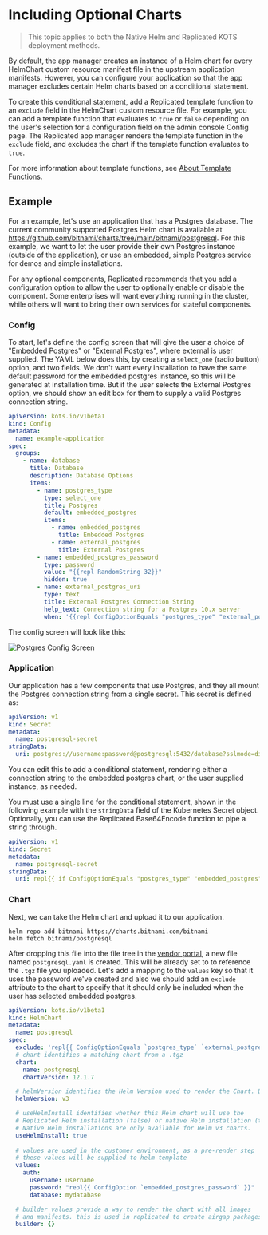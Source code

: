 # Including Optional Charts

> This topic applies to both the Native Helm and Replicated KOTS deployment methods.

By default, the app manager creates an instance of a Helm chart for every HelmChart custom resource manifest file in the upstream application manifests. However, you can configure your application so that the app manager excludes certain Helm charts based on a conditional statement. 

To create this conditional statement, add a Replicated template function to an `exclude` field in the HelmChart custom resource file. For example, you can add a template function that evaluates to `true` or `false` depending on the user's selection for a configuration field on the admin console Config page.
The Replicated app manager renders the template function in the `exclude` field, and excludes the chart if the template function evaluates to `true`.

For more information about template functions, see [About Template Functions](/reference/template-functions-about).

## Example
For an example, let's use an application that has a Postgres database.
The current community supported Postgres Helm chart is available at https://github.com/bitnami/charts/tree/main/bitnami/postgresql.
For this example, we want to let the user provide their own Postgres instance (outside of the application), or use an embedded, simple Postgres service for demos and simple installations.

For any optional components, Replicated recommends that you add a configuration option to allow the user to optionally enable or disable the component.
Some enterprises will want everything running in the cluster, while others will want to bring their own services for stateful components.

### Config

To start, let's define the config screen that will give the user a choice of "Embedded Postgres" or "External Postgres", where external is user supplied.
The YAML below does this, by creating a `select_one` (radio button) option, and two fields.
We don't want every installation to have the same default password for the embedded postgres instance, so this will be generated at installation time.
But if the user selects the External Postgres option, we should show an edit box for them to supply a valid Postgres connection string.

```yaml
apiVersion: kots.io/v1beta1
kind: Config
metadata:
  name: example-application
spec:
  groups:
    - name: database
      title: Database
      description: Database Options
      items:
        - name: postgres_type
          type: select_one
          title: Postgres
          default: embedded_postgres
          items:
            - name: embedded_postgres
              title: Embedded Postgres
            - name: external_postgres
              title: External Postgres
        - name: embedded_postgres_password
          type: password
          value: "{{repl RandomString 32}}"
          hidden: true
        - name: external_postgres_uri
          type: text
          title: External Postgres Connection String
          help_text: Connection string for a Postgres 10.x server
          when: '{{repl ConfigOptionEquals "postgres_type" "external_postgres"}}'
```

The config screen will look like this:

![Postgres Config Screen](/images/postgres-config-screen.gif)


### Application

Our application has a few components that use Postgres, and they all mount the Postgres connection string from a single secret. This secret is defined as:

```yaml
apiVersion: v1
kind: Secret
metadata:
  name: postgresql-secret
stringData:
  uri: postgres://username:password@postgresql:5432/database?sslmode=disable
```

You can edit this to add a conditional statement, rendering either a connection string to the embedded postgres chart, or the user supplied instance, as needed.

You must use a single line for the conditional statement, shown in the following example with the `stringData` field of the Kubernetes Secret object. Optionally, you can use the Replicated Base64Encode function to pipe a string through.

```yaml
apiVersion: v1
kind: Secret
metadata:
  name: postgresql-secret
stringData:
  uri: repl{{ if ConfigOptionEquals "postgres_type" "embedded_postgres" }}postgres://myapplication:repl{{ ConfigOption "embedded_postgres_password" }}@postgres:5432/mydatabase?sslmode=disablerepl{{ else }}repl{{ ConfigOption "external_postgres_uri" }}repl{{ end }}
```


### Chart

Next, we can take the Helm chart and upload it to our application.

```
helm repo add bitnami https://charts.bitnami.com/bitnami
helm fetch bitnami/postgresql
```

After dropping this file into the file tree in the [vendor portal](https://vendor.replicated.com), a new file named `postgresql.yaml` is created.
This will be already set to to reference the `.tgz` file you uploaded.
Let's add a mapping to the `values` key so that it uses the password we've created and also we should add an `exclude` attribute to the chart to specify that it should only be included when the user has selected embedded postgres.

```yaml
apiVersion: kots.io/v1beta1
kind: HelmChart
metadata:
  name: postgresql
spec:
  exclude: 'repl{{ ConfigOptionEquals `postgres_type` `external_postgres` }}'
  # chart identifies a matching chart from a .tgz
  chart:
    name: postgresql
    chartVersion: 12.1.7

  # helmVersion identifies the Helm Version used to render the Chart. Default is v2.
  helmVersion: v3

  # useHelmInstall identifies whether this Helm chart will use the
  # Replicated Helm installation (false) or native Helm installation (true). Default is false.
  # Native Helm installations are only available for Helm v3 charts.
  useHelmInstall: true
  
  # values are used in the customer environment, as a pre-render step
  # these values will be supplied to helm template
  values:
    auth:
      username: username
      password: "repl{{ ConfigOption `embedded_postgres_password` }}"
      database: mydatabase

  # builder values provide a way to render the chart with all images
  # and manifests. this is used in replicated to create airgap packages
  builder: {}
```
